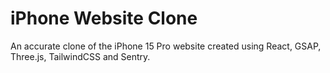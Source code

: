 # iPhone Website Clone

An accurate clone of the iPhone 15 Pro website created using React, GSAP, Three.js, TailwindCSS and Sentry.
